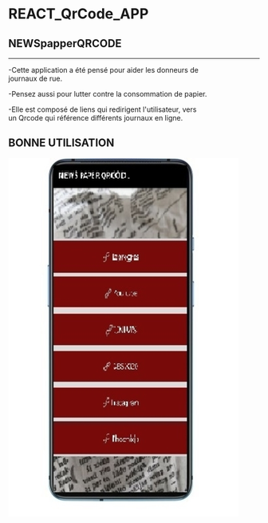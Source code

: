 # REACT_QrCode_APP
##		NEWSpapperQRCODE  

------------							       
-Cette application a été pensé pour aider les donneurs de       
journaux de rue.						       
	    							       
-Pensez aussi pour lutter contre la consommation de papier.     
       						               
-Elle est composé de liens qui redirigent l'utilisateur, vers   
un Qrcode qui référence différents journaux en ligne.                
	    							       
	    							       
BONNE UTILISATION
------------
![screenshot](screenshot.jpg)